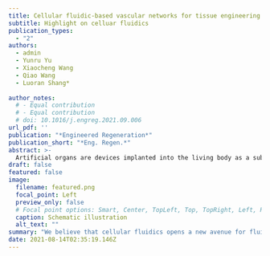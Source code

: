 ```yaml
---
title: Cellular fluidic-based vascular networks for tissue engineering
subtitle: Highlight on celluar fluidics
publication_types:
  - "2"
authors:
  - admin
  - Yunru Yu
  - Xiaocheng Wang
  - Qiao Wang 
  - Luoran Shang*
 
author_notes:
  # - Equal contribution
  # - Equal contribution
  # doi: 10.1016/j.engreg.2021.09.006
url_pdf: ''
publication: "*Engineered Regeneration*"
publication_short: "*Eng. Regen.*"
abstract: >-
  Artificial organs are devices implanted into the living body as a substitute for damaged or diseased organs. Current efforts focus on the construction of fully functionalized artificial tissues/organs with vascular networks. Although engineering efforts have been made in creating artificial vessels with simple or complex configurations, building vascular networks with hierarchical architectures approximating native counterparts remains challenging. Herein, we give a perspective of cellular fluidics-based construction of vascular networks for tissue engineering, with inspirations drawn from a novel concept of 3D fluidic control platform based on unit-cell constructs. Through architected design of the unit cells, it enables programmed control over gas-liquid-solid interfaces and fluid flow processes in open-cell structures. This cellular-fluidics concept and the associated platform provide lots of inspirations for constructing artificial vascular networks. We believe that cellular fluidics opens a new avenue for fluid control and deterministic delivery, and would find vast opportunities in tissue engineering.
draft: false
featured: false
image:
  filename: featured.png
  focal_point: Left
  preview_only: false
  # Focal point options: Smart, Center, TopLeft, Top, TopRight, Left, Right, BottomLeft, Bottom, BottomRight
  caption: Schematic illustration
  alt_text: ""
summary: "We believe that cellular fluidics opens a new avenue for fluid control and deterministic delivery, and would find vast opportunities in tissue engineering. "
date: 2021-08-14T02:35:19.146Z
---
```

